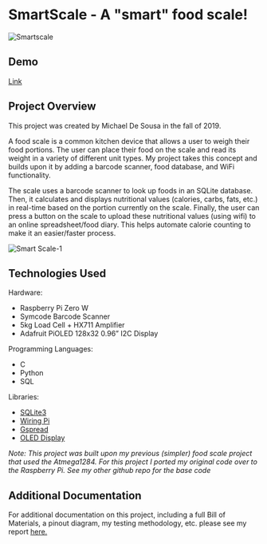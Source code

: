 # SmartScale - A "smart" food scale!

![Smartscale](https://user-images.githubusercontent.com/22509729/119906851-e738d280-bf03-11eb-83fb-0f4c48dc33de.jpg)

## Demo
[Link](https://www.youtube.com/watch?v=XH4YWV54YcU)

## Project Overview

This project was created by Michael De Sousa in the fall of 2019.

A food scale is a common kitchen device that allows a user to weigh their food portions. The user can place their food on the scale and read its weight in a variety of different unit types. My project takes this concept and builds upon it by adding a barcode scanner, food database, and WiFi functionality. 

The scale uses a barcode scanner to look up foods in an SQLite database. Then, it calculates and displays nutritional values (calories, carbs, fats, etc.) in real-time based on the portion currently on the scale. Finally, the user can press a button on the scale to upload these nutritional values (using wifi) to an online spreadsheet/food diary. This helps automate calorie counting to make it an easier/faster process.

![Smart Scale-1](https://user-images.githubusercontent.com/22509729/119907564-6549a900-bf05-11eb-9076-25894addcaf4.png)

## Technologies Used

Hardware: 
- Raspberry Pi Zero W
- Symcode Barcode Scanner
- 5kg Load Cell + HX711 Amplifier
- Adafruit PiOLED 128x32 0.96” I2C Display

Programming Languages:
- C
- Python
- SQL

Libraries:
- [SQLite3](https://www.sqlite.org/index.html)
- [Wiring Pi](http://wiringpi.com/)
- [Gspread](https://docs.gspread.org/en/latest/)
- [OLED Display](https://github.com/adafruit/Adafruit_SSD1306)

*Note: This project was built upon my previous (simpler) food scale project that used the Atmega1284. For this project I ported my original code over to the Raspberry Pi. See my other github repo for the base code*

## Additional Documentation
For additional documentation on this project, including a full Bill of Materials, a pinout diagram, my testing methodology, etc. please see my report [here.](https://docs.google.com/document/d/1Y7rQbFt16Oc6LtM1B5nCzM-uwgqWTCO8CRwr7NF1Zvk/edit?usp=sharing)
